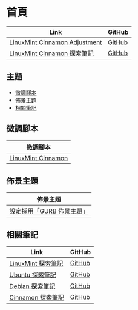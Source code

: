 

# 首頁

| Link | GitHub |
| ---- | ------ |
| [LinuxMint Cinnamon Adjustment](https://samwhelp.github.io/linuxmint-cinnamon-adjustment/) | [GitHub](https://github.com/samwhelp/linuxmint-cinnamon-adjustment) |
| [LinuxMint Cinnamon 探索筆記](https://samwhelp.github.io/note-about-linuxmint-cinnamon/) | [GitHub](https://github.com/samwhelp/note-about-linuxmint-cinnamon) |




## 主題

* [微調腳本](#微調腳本)
* [佈景主題](#佈景主題)
* [相關筆記](#相關筆記)




## 微調腳本

| 微調腳本 |
| -------- |
| [LinuxMint Cinnamon](https://github.com/samwhelp/linuxmint-cinnamon-adjustment/tree/main/prototype/main/) |




## 佈景主題

| 佈景主題 |
| -------- |
| [設定採用「GURB 佈景主題」](https://samwhelp.github.io/note-about-linuxmint-cinnamon/read/subject/grub.html) |




## 相關筆記

| Link | GitHub |
| ---- | ------ |
| [LinuxMint 探索筆記](https://samwhelp.github.io/note-about-linuxmint/) | [GitHub](https://github.com/samwhelp/note-about-linuxmint) |
| [Ubuntu 探索筆記](https://samwhelp.github.io/note-about-ubuntu/) | [GitHub](https://github.com/samwhelp/note-about-ubuntu) |
| [Debian 探索筆記](https://samwhelp.github.io/note-about-debian/) | [GitHub](https://github.com/samwhelp/note-about-debian) |
| [Cinnamon 探索筆記](https://samwhelp.github.io/note-about-cinnamon/) | [GitHub](https://github.com/samwhelp/note-about-cinnamon) |
